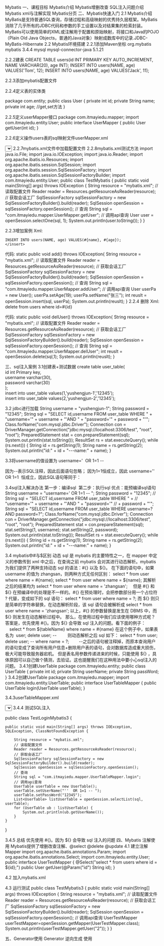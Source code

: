 Mybatis
一、课程目标
Mybatis介绍
Mybatis增删改查
SQL注入问题介绍
Mybatis xml与注解实现
Mybatis分页
二、Mybatis快速入门
2.1 Mybatis介绍
MyBatis是支持普通SQL查询，存储过程和高级映射的优秀持久层框架。MyBatis消除了几乎所有的JDBC代码和参数的手工设置以及对结果集的检索封装。MyBatis可以使用简单的XML或注解用于配置和原始映射，将接口和Java的POJO（Plain Old Java Objects，普通的Java对象）映射成数库中的记录.JDBC- MyBatis-Hibernate
2.2 Mybatis环境搭建 
2.2.1添加Maven坐标
	<dependencies>
		<!-- https://mvnrepository.com/artifact/org.mybatis/mybatis -->
		<dependency>
			<groupId>org.mybatis</groupId>
			<artifactId>mybatis</artifactId>
			<version>3.4.4</version>
		</dependency>
		<!-- https://mvnrepository.com/artifact/mysql/mysql-connector-java -->
		<dependency>
			<groupId>mysql</groupId>
			<artifactId>mysql-connector-java</artifactId>
			<version>5.1.21</version>
		</dependency>
	</dependencies>

2.2.2建表
CREATE TABLE users(id INT PRIMARY KEY AUTO_INCREMENT, NAME VARCHAR(20), age INT);
INSERT INTO users(NAME, age) VALUES('Tom', 12);
INSERT INTO users(NAME, age) VALUES('Jack', 11);

2.2.3添加mybatis配置文件 
<?xml version="1.0" encoding="UTF-8"?>
<!DOCTYPE configuration PUBLIC "-//mybatis.org//DTD Config 3.0//EN" "http://mybatis.org/dtd/mybatis-3-config.dtd">
<configuration>
	<environments default="development">
		<environment id="development">
			<transactionManager type="JDBC" />
			<dataSource type="POOLED">
				<property name="driver" value="com.mysql.jdbc.Driver" />
				<property name="url" value="jdbc:mysql://localhost:3306/test" />
				<property name="username" value="root" />
				<property name="password" value="root" />
			</dataSource>
		</environment>
	</environments>
</configuration>


2.2.4定义表的实体类 

package com.entity;
public class User {
	private int id;
	private String name;
	private int age;
    //get,set方法
}

2.2.5定义userMapper接口
package com.itmayiedu.mapper;
import com.itmayiedu.entity.User;
public interface UserMapper {
	public User getUser(int id);
}

2.2.6定义操作users表的sql映射文件userMapper.xml
<?xml version="1.0" encoding="UTF-8" ?>
<!DOCTYPE mapper PUBLIC "-//mybatis.org//DTD Mapper 3.0//EN" "http://mybatis.org/dtd/mybatis-3-mapper.dtd">
<mapper namespace="com.itmayiedu.mapper.UserMapper">
	<select id="getUser" parameterType="int" resultType="com.itmayiedu.entity.User">
		SELECT *
		FROM users where id =#{id}
	</select>
</mapper>
2.2.7mybatis.xml文件中加载配置文件
<mappers>
<mapper resource="mapper/userMapper.xml" />
</mappers>
2.2.8mybatis.xml测试方法
import java.io.File;
import java.io.IOException;
import java.io.Reader;
import org.apache.ibatis.io.Resources;
import org.apache.ibatis.session.SqlSession;
import org.apache.ibatis.session.SqlSessionFactory;
import org.apache.ibatis.session.SqlSessionFactoryBuilder;
import com.itmayiedu.entity.User;
public class TestMybatis {
	public static void main(String[] args) throws IOException {
		String resource = "mybatis.xml";
		// 读取配置文件
		Reader reader = Resources.getResourceAsReader(resource);
		// 获取会话工厂
		SqlSessionFactory sqlSessionFactory = new SqlSessionFactoryBuilder().build(reader);
		SqlSession openSession = sqlSessionFactory.openSession();
		// 查询
		String sql = "com.itmayiedu.mapper.UserMapper.getUser";
		// 调用api查询
		User user = openSession.selectOne(sql, 1);
		System.out.println(user.toString());
	}
}



2.2.3增加案例
Xml:
  <insert id="addUser" parameterType="com.itmayiedu.entity.User" >
    
    INSERT INTO users(NAME, age) VALUES(#{name}, #{age});
    </insert>

代码:
static public void add() throws IOException{
		String resource = "mybatis.xml";
		// 读取配置文件
		Reader reader = Resources.getResourceAsReader(resource);
		// 获取会话工厂
		SqlSessionFactory sqlSessionFactory = new SqlSessionFactoryBuilder().build(reader);
		SqlSession openSession = sqlSessionFactory.openSession();
		// 查询
		String sql = "com.itmayiedu.mapper.UserMapper.addUser";
		// 调用api查询
		User userPa = new User();
		userPa.setAge(19);
		userPa.setName("张三");
		int reuslt = openSession.insert(sql, userPa);
		System.out.println(reuslt);
	}
2.2.4 删除
Xml:
 <delete id="delUser" parameterType="int" >
      delete from users where id=#{id}
    </delete>

代码:
	static public void delUser() throws IOException{
		String resource = "mybatis.xml";
		// 读取配置文件
		Reader reader = Resources.getResourceAsReader(resource);
		// 获取会话工厂
		SqlSessionFactory sqlSessionFactory = new SqlSessionFactoryBuilder().build(reader);
		SqlSession openSession = sqlSessionFactory.openSession();
		// 查询
		String sql = "com.itmayiedu.mapper.UserMapper.delUser";
		int reuslt = openSession.delete(sql,1);
		System.out.println(reuslt);
	}


三、sql注入案例
3.1创建表+测试数据
create table user_table(  
    id      int Primary key,  
    username    varchar(30),  
    password    varchar(30)  
);  
insert into user_table values(1,'yushengjun-1','12345');  
insert into user_table values(2,'yushengjun-2','12345');  

3.2 jdbc进行加载
String username = "yushengjun-1";
String password = "12345";
String sql = "SELECT id,username FROM user_table WHERE " + "username='" + username + "'AND " + "password='"
				+ password + "'";
Class.forName("com.mysql.jdbc.Driver");
Connection con = DriverManager.getConnection("jdbc:mysql://localhost:3306/test", "root", "root");
PreparedStatement stat = con.prepareStatement(sql);
System.out.println(stat.toString());
ResultSet rs = stat.executeQuery();
while (rs.next()) {
String id = rs.getString(1);
String name = rs.getString(2);
System.out.println("id:" + id + "---name:" + name);
}


3.3将username的值设置为
username='  OR 1=1 -- 

因为--表示SQL注释，因此后面语句忽略；
因为1=1恒成立，因此 username='' OR 1=1  恒成立，因此SQL语句等同于：

3.4sql注入解决办法
第一步：编译sql 
第二步：执行sql
优点：能预编译sql语句
String username = "username='  OR 1=1 -- ";
		String password = "12345";
		// String sql = "SELECT id,username FROM user_table WHERE " +
		// "username='" + username + "'AND " + "password='"
		// + password + "'";
		String sql = "SELECT id,username FROM user_table WHERE username=? AND password=?";
		Class.forName("com.mysql.jdbc.Driver");
		Connection con = DriverManager.getConnection("jdbc:mysql://localhost:3306/test", "root", "root");
		PreparedStatement stat = con.prepareStatement(sql);
		stat.setString(1, username);
		stat.setString(2, password);
		System.out.println(stat.toString());
		ResultSet rs = stat.executeQuery();
		while (rs.next()) {
			String id = rs.getString(1);
			String name = rs.getString(2);
			System.out.println("id:" + id + "---name:" + name);
		}

3.4 mybatis中#与$区别
动态 sql 是 mybatis 的主要特性之一，在 mapper 中定义的参数传到 xml 中之后，在查询之前 mybatis 会对其进行动态解析。mybatis 为我们提供了两种支持动态 sql 的语法：#{} 以及 ${}。
在下面的语句中，如果 username 的值为 zhangsan，则两种方式无任何区别：
select * from user where name = #{name};
select * from user where name = ${name};
其解析之后的结果均为
select * from user where name = 'zhangsan';
　但是 #{} 和 ${} 在预编译中的处理是不一样的。#{} 在预处理时，会把参数部分用一个占位符 ? 代替，变成如下的 sql 语句：
select * from user where name = ?;
而 ${} 则只是简单的字符串替换，在动态解析阶段，该 sql 语句会被解析成
select * from user where name = 'zhangsan';
以上，#{} 的参数替换是发生在 DBMS 中，而 ${} 则发生在动态解析过程中。
那么，在使用过程中我们应该使用哪种方式呢？
答案是，优先使用 #{}。因为 ${} 会导致 sql 注入的问题。看下面的例子：
　select * from ${tableName} where name = #{name}
在这个例子中，如果表名为
 user; delete user; -- 
　　则动态解析之后 sql 如下：
select * from user; delete user; -- where name = ?;
　　--之后的语句被注释掉，而原本查询用户的语句变成了查询所有用户信息+删除用户表的语句，会对数据库造成重大损伤，极大可能导致服务器宕机。
但是表名用参数传递进来的时候，只能使用 ${} ，具体原因可以自己做个猜测，去验证。这也提醒我们在这种用法中要小心sql注入的问题。
3.4.1创建UserTable
package com.itmayiedu.entity;
public class UserTable {
	private int id;
	private String userName;
	private String passWord;
}
3.4.2创建UserTable
package com.itmayiedu.mapper;
import com.itmayiedu.entity.UserTable;
public interface UserTableMapper {
	public UserTable login(UserTable userTable);
}

3.4.3userTableMapper.xml

<?xml version="1.0" encoding="UTF-8" ?>
<!DOCTYPE mapper PUBLIC "-//mybatis.org//DTD Mapper 3.0//EN" "http://mybatis.org/dtd/mybatis-3-mapper.dtd">
<mapper namespace="com.itmayiedu.mapper.UserTableMapper">
	<select id="login" parameterType="com.itmayiedu.entity.UserTable"
		resultType="com.itmayiedu.entity.UserTable">
		SELECT id ,username as userName FROM user_table WHERE
		username=${userName} AND password=${passWord}
	</select>

</mapper>
3.4.4 测试SQL注入

public class TestLoginMybatis3 {

	public static void main(String[] args) throws IOException, SQLException, ClassNotFoundException {

		String resource = "mybatis.xml";
		// 读取配置文件
		Reader reader = Resources.getResourceAsReader(resource);
		// 获取会话工厂
		SqlSessionFactory sqlSessionFactory = new SqlSessionFactoryBuilder().build(reader);
		SqlSession openSession = sqlSessionFactory.openSession();
		// 查询
		String sql = "com.itmayiedu.mapper.UserTableMapper.login";
		// 调用api查询
		UserTable userTable = new UserTable();
		userTable.setUserName("''  OR 1=1 -- ");
		userTable.setPassWord("12345");
		List<UserTable> listUserTable = openSession.selectList(sql, userTable);
		for (UserTable ub : listUserTable) {
			System.out.println(ub.getUserName());
		}
	}
}

3.4.5 总结
优先使用 #{}。因为 ${} 会导致 sql 注入的问题
四、Mybatis 注解使用
Mybatis提供了增删改查注解、@select @delete @update
4.1 建立注解Mapper
import org.apache.ibatis.annotations.Param;
import org.apache.ibatis.annotations.Select;
import com.itmayiedu.entity.User;
public interface UserTestMapper {
	@Select("select * from users where id = ${id};")
	public User getUser(@Param("id") String id);
}

4.2 加入mybatis.xml
<mapper class="com.itmayiedu.mapper.UserTestMapper" />

4.3 运行测试
public class TestMybatis3 {
	public static void main(String[] args) throws IOException {
		String resource = "mybatis.xml";
		// 读取配置文件
		Reader reader = Resources.getResourceAsReader(resource);
		// 获取会话工厂
		SqlSessionFactory sqlSessionFactory = new SqlSessionFactoryBuilder().build(reader);
		SqlSession openSession = sqlSessionFactory.openSession();
		// 调用api查询
		UserTestMapper userTestMapper=openSession.getMapper(UserTestMapper.class);
		System.out.println(userTestMapper.getUser("2"));
	}
}


五、Generator使用
Generator 逆向生成 使用
